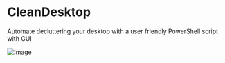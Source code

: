 # CleanDesktop
 Automate decluttering your desktop with a user friendly PowerShell script with GUI
 
![image](https://user-images.githubusercontent.com/32555201/219320464-525c8a7a-df68-4b66-883e-69eef946874d.png)
